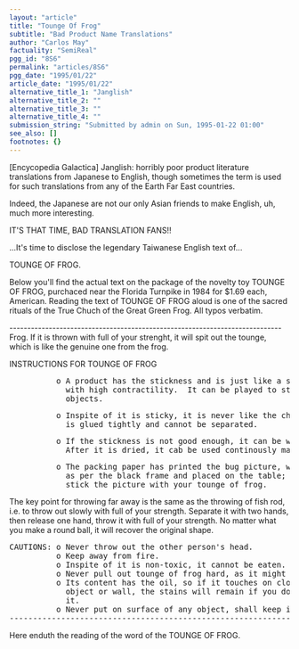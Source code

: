 ```yaml
---
layout: "article"
title: "Tounge Of Frog"
subtitle: "Bad Product Name Translations"
author: "Carlos May"
factuality: "SemiReal"
pgg_id: "8S6"
permalink: "articles/8S6"
pgg_date: "1995/01/22"
article_date: "1995/01/22"
alternative_title_1: "Janglish"
alternative_title_2: ""
alternative_title_3: ""
alternative_title_4: ""
submission_string: "Submitted by admin on Sun, 1995-01-22 01:00"
see_also: []
footnotes: {}
---
```

<div>
<p>[Encycopedia Galactica] Janglish: horribly poor product literature translations from Japanese to English, though sometimes the term is used for such translations from any of the Earth Far East countries.</p>
<p>Indeed, the Japanese are not our only Asian friends to make English, uh, much more interesting.</p>
<p>IT'S THAT TIME, BAD TRANSLATION FANS!!</p>
<p>...It's time to disclose the legendary Taiwanese English text of...</p>
<p>TOUNGE OF FROG.</p>
<p>Below you'll find the actual text on the package of the novelty toy TOUNGE OF FROG, purchaced near the Florida Turnpike in 1984 for $1.69 each, American. Reading the text of TOUNGE OF FROG aloud is one of the sacred rituals of the True Chuch of the Great Green Frog. All typos verbatim.</p>
<p>---------------------------------------------------------------------------- Frog. If it is thrown with full of your strenght, it will spit out the tounge, which is like the genuine one from the frog.</p>
<p>INSTRUCTIONS FOR TOUNGE OF FROG</p>
<pre>
          o A product has the stickness and is just like a soft rubber band
            with high contractility.  It can be played to stick the remote
            objects.
</pre>
<pre>
          o Inspite of it is sticky, it is never like the chewing guns which
            is glued tightly and cannot be separated.
</pre>
<pre>
          o If the stickness is not good enough, it can be washed by soap.
            After it is dried, it cab be used continously many times.
</pre>
<pre>
          o The packing paper has printed the bug picture, which can be cut
            as per the black frame and placed on the table; then you can
            stick the picture with your tounge of frog.
</pre>
<p>The key point for throwing far away is the same as the throwing of fish rod, i.e. to throw out slowly with full of your strength. Separate it with two hands, then release one hand, throw it with full of your strength. No matter what you make a round ball, it will recover the original shape.</p>
<pre>
CAUTIONS: o Never throw out the other person's head.
          o Keep away from fire.
          o Inspite of it is non-toxic, it cannot be eaten.
          o Never pull out tounge of frog hard, as it might be separated.
          o Its content has the oil, so if it touches on cloth, precious
            object or wall, the stains will remain if you don't care about
            it.
          o Never put on surface of any object, shall keep in polybag.
---------------------------------------------------------------------------
</pre>
<p>Here enduth the reading of the word of the TOUNGE OF FROG. <!--Amazon_CLS_IM_END--></p>
</div>

